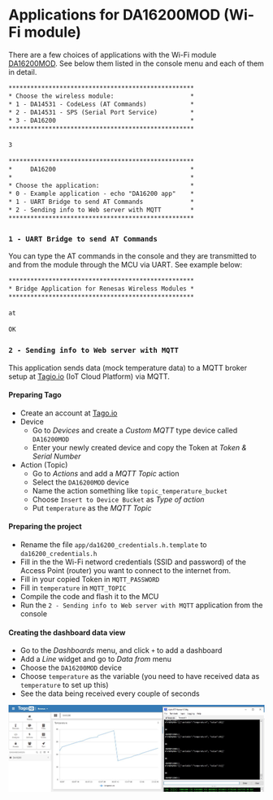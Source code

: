 # Applications for DA16200MOD (Wi-Fi module)

There are a few choices of applications with the Wi-Fi module [DA16200MOD](https://www.renesas.com/us/en/products/wireless-connectivity/wi-fi/low-power-wi-fi/da16200mod-ultra-low-power-wi-fi-modules-battery-powered-iot-devices). See below them listed in the console menu and each of them in detail.

```
***************************************************
* Choose the wireless module:                     *
* 1 - DA14531 - CodeLess (AT Commands)            *
* 2 - DA14531 - SPS (Serial Port Service)         * 
* 3 - DA16200                                     *
***************************************************

3

***************************************************
*     DA16200                                     *
*                                                 *
* Choose the application:                         *
* 0 - Example application - echo "DA16200 app"    *
* 1 - UART Bridge to send AT Commands             *
* 2 - Sending info to Web server with MQTT        *
***************************************************
```

### `1 - UART Bridge to send AT Commands`

You can type the AT commands in the console and they are transmitted to and from the module through the MCU via UART. See example below:

```
***************************************************
* Bridge Application for Renesas Wireless Modules *
***************************************************

at

OK
```


### `2 - Sending info to Web server with MQTT`

This application sends data (mock temperature data) to a MQTT broker setup at [Tagio.io](https://tago.io/) (IoT Cloud Platform) via MQTT.

#### Preparing Tago

- Create an account at [Tago.io](https://admin.tago.io/auth/login)
- Device
  - Go to _Devices_ and create a _Custom MQTT_ type device called `DA16200MOD`
  - Enter your newly created device and copy the Token at _Token & Serial Number_
- Action (Topic)
  - Go to _Actions_ and add a _MQTT Topic_ action
  - Select the `DA16200MOD` device
  - Name the action something like `topic_temperature_bucket`
  - Choose `Insert to Device Bucket` as _Type of action_
  - Put `temperature` as the _MQTT Topic_

#### Preparing the project

- Rename the file `app/da16200_credentials.h.template` to `da16200_credentials.h`
- Fill in the the Wi-Fi netword credentials (SSID and password) of the Access Point (router) you want to connect to the internet from.
- Fill in your copied Token in `MQTT_PASSWORD`
- Fill in `temperature` in `MQTT_TOPIC`
- Compile the code and flash it to the MCU
- Run the `2 - Sending info to Web server with MQTT` application from the console

#### Creating the dashboard data view

- Go to the _Dashboards_ menu, and click `+` to add a dashboard
- Add a _Line_ widget and go to _Data from_ menu
- Choose the `DA16200MOD` device
- Choose `temperature` as the variable (you need to have received data as `temperature` to set up this)
- See the data being received every couple of seconds

![Tago Dashboard](/Doc/tago_graph.jpg)
